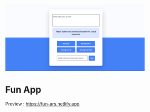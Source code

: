<img
  src="src/Fun-App.png"
  alt="Alt text"
  title="Optional title"
  style="display: inline-block; margin: 0 auto; max-width: 440px">

# Fun App

Preview : https://fun-ars.netlify.app
